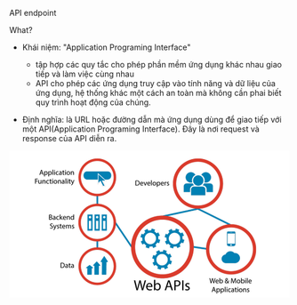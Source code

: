 
API endpoint

What?  
- Khái niệm: "Application Programing Interface"
    - tập hợp các quy tắc cho phép phần mềm ứng dụng khác nhau giao tiếp và làm việc cùng nhau
    - API cho phép các ứng dụng truy cập vào tính năng và dữ liệu của ứng dụng, hệ thống khác một cách an toàn mà không cần phai biết quy trình hoạt động của chúng. 

- Định nghĩa: là URL hoặc đường dẫn mà ứng dụng dùng để giao tiếp với một API(Application Programing Interface). Đây là nơi request và response của API diễn ra.

![Endpoint là gì?](./images/endpoint-la-gi.png)

